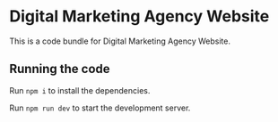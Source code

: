 
  # Digital Marketing Agency Website

  This is a code bundle for Digital Marketing Agency Website.

  ## Running the code

  Run `npm i` to install the dependencies.

  Run `npm run dev` to start the development server.
  
